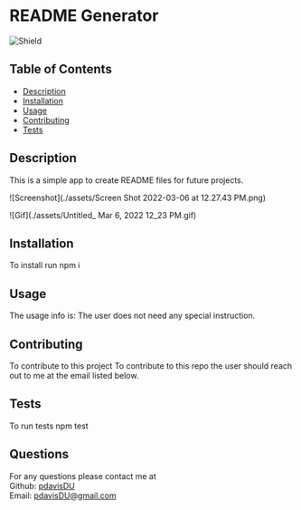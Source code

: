 # README Generator
  ![Shield](https://img.shields.io/badge/license-MIT-blue)
  ## Table of Contents
  - [Description](#description)
  - [Installation](#command)
  - [Usage](#repo)
  - [Contributing](#contribute)
  - [Tests](#tests)

  ## Description
  This is a simple app to create README files for future projects.  
  
  ![Screenshot](./assets/Screen Shot 2022-03-06 at 12.27.43 PM.png)  

  ![Gif](./assets/Untitled_ Mar 6, 2022 12_23 PM.gif)

  ## Installation
  To install run npm i
  ## Usage
  The usage info is: The user does not need any special instruction.
  ## Contributing
  To contribute to this project To contribute to this repo the user should reach out to me at the email listed below.
  ## Tests
  To run tests npm test
  ## Questions
  For any questions please contact me at  
  Github: [pdavisDU](https://github.com/pdavisDU)  
  Email: pdavisDU@gmail.com


